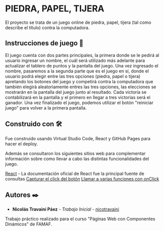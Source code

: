 # PIEDRA, PAPEL, TIJERA

El proyecto se trata de un juego online de piedra, papel, tijera (tal como describe el título) contra la computadora.

## Instrucciones de juego 🚀

El juego cuenta con dos partes principales, la primera donde se le pedirá al usuario ingresar un nombre, el cuál será utilizado más adelante para actualizar el tablero de puntos y la pantalla del juego.
Una vez ingresado el nombre, pasaremos a la segunda parte que es el juego en sí, donde el usuario podrá elegir entre las tres opciones (piedra, papel o tijera) apretando los botones del juego y competirá contra la computadora que también elegirá aleatoriamente entres las tres opciones, las elecciones se mostrarán en la pantalla del juego junto al resultado.
Cada victoria se contabilizará en la pantalla y el primero en llegar a tres victorias será el ganador.
Una vez finalizado el juego, podemos utilizar el botón "reiniciar juego" para volver a la primera pantalla.



## Construido con 🛠️

Fue construido usando Virtual Studio Code, React y GitHub Pages para hacer el deploy.

Además se consultaron los siguientes sitios web para complementar información sobre como llevar a cabo las distintas funcionalidades del juego.

[React](https://es.react.dev/learn) - La documentación oficial de React fue la principal fuente de consultas
[Capturar el click del botón](https://bobbyhadz.com/blog/react-onclick-get-id-of-element) 
[Llamar a varias funciones con onClick](https://upmostly.com/tutorials/adding-multiple-functions-inside-a-single-onclick-event-handler#:~:text=The%20first%20way%20to%20perform,onClick%20Event%20Handling%20with%20Examples.)

## Autores ✒️

* **Nicolás Travaini Páez** - *Trabajo Inicial* - [nicotravaini](https://github.com/nicotravaini)

Trabajo práctico realizado para el curso "Páginas Web con Componentes Dinámicos" de FAMAF.